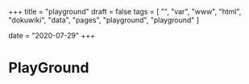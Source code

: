 +++
title = "playground"
draft = false
tags = [
    "",
    "var",
    "www",
    "html",
    "dokuwiki",
    "data",
    "pages",
    "playground",
    "playground"
]

date = "2020-07-29"
+++
# PlayGround 
